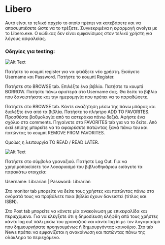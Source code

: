 # Libero

Αυτό είναι το τελικό αρχείο το οποίο πρέπει να κατεβάσετε και να αποσυμπιέσετε ώστε να το τρέξετε. Συγκεκριμένα η εφαρμογή ανοίγει με το Libero.exe. Ο κώδικας δεν είναι εμφανίσιμος στον τελικό χρήστη για λόγους ασφαλείας.

### Οδηγίες για testing:

![Alt Text](https://files.catbox.moe/afsqmm.gif)

Πατήστε το κουμπί register για να φτιάξετε νέο χρήστη. 
Εισάγετε Username και Password. 
Πατήστε το κουμπί Register.

Πατήστε στο BROWSE tab. 
Επιλέξτε ένα βιβλίο.
Πατήστε το κουμπί BORROW. 
Πατήστε πάνω αριστερά στο Username σας. 
Θα δείτε το βιβλίο που δανειστήκατε και την ημερομηνία που πρέπει να το παραδώσετε. 

Πατήστε στο BROWSE tab.
Κάντε αναζήτηση μέσω της πάνω μπάρας και διαλέξτε ένα από τα βιβλία.
Πατήστε το πλήκτρο ADD TO FAVORITES.
Προσθέστε βαθμολογία από τα αστεράκια πάνω δεξιά.
Αφήστε ένα σχόλιο στα comments. 
Πηγαίνετε στο FAVORITES tab για να το δείτε.
Από εκεί επίσης μπορείτε να το αφαιρέσετε πατώντας ξανά πάνω του και πατώντας το κουμπί REMOVE FROM FAVORITES.

Ομοίως η λειτουργία TO READ / READ LATER.

![Alt Text](https://files.catbox.moe/afsqmm.gif)

Πατήστε στο σύμβολο γραναζιού. Πατήστε Log Out. Για να χρησιμοποιείσετε τον λογαριασμό του βιβλιοθηκάριου εισάγετε τα παρακάτω στοιχεία:

Username: Librarian | Password: Librarian

Στο monitor tab μπορείτε να δείτε τους χρήστες και πατώντας πάνω στα ονόματά τους να προβάλετε ποια βιβλία έχουν δανειστεί (τίτλος και ISBN). 

Στο Post tab μπορείτε να κάνετε μία ανακοίνωση με επικεφαλίδα και περιεχόμενο. Για να ελέγξετε ότι η δημοσίευση ελήφθη από τους χρήστες κάντε log out πάλι μέσω του γραναζιού και κάντε log in με τον λογαριασμό που δημιουργήσατε προηγουμένως ή δημιουργόντας καινούριο. Στο tab News πρέπει να εμφανίζεται η ανακοίνωση και πατώντας πάνω της ολόκληρο το περιεχόμενο. 
